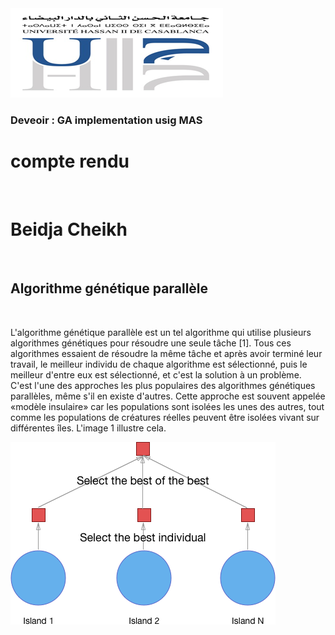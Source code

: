 <img src="captures/img.png">
<h3>Deveoir : GA implementation usig MAS</h3>
<h1>compte rendu</h1><br>
<h1>Beidja Cheikh </h1><br>
<h2>Algorithme génétique parallèle</h2><br>
<p>L'algorithme génétique parallèle est un tel algorithme qui utilise plusieurs algorithmes génétiques pour résoudre une seule tâche [1]. Tous ces algorithmes essaient de résoudre la même tâche et après avoir terminé leur travail, le meilleur individu de chaque algorithme est sélectionné, puis le meilleur d'entre eux est sélectionné, et c'est la solution à un problème. C'est l'une des approches les plus populaires des algorithmes génétiques parallèles, même s'il en existe d'autres. Cette approche est souvent appelée «modèle insulaire» car les populations sont isolées les unes des autres, tout comme les populations de créatures réelles peuvent être isolées vivant sur différentes îles. L'image 1 illustre cela.</p>
<img src="captures/img1.png">